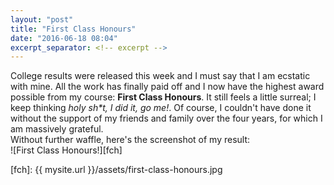 ```yaml
---
layout: "post"
title: "First Class Honours"
date: "2016-06-18 08:04"
excerpt_separator: <!-- excerpt -->
---
```

College results were released this week and I must say that I am ecstatic with mine.<!-- excerpt -->
All the work has finally paid off and I now have the highest award possible from my course: __First Class Honours__. It still feels a little surreal; I keep thinking _holy sh*t, I did it, go me!_. Of course, I couldn't have done it without the support of my friends and family over the four years, for which I am massively grateful.<br>
Without further waffle, here's the screenshot of my result:<br>
![First Class Honours!][fch]

[fch]: {{ mysite.url }}/assets/first-class-honours.jpg
